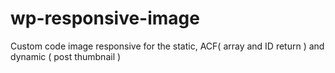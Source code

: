 # wp-responsive-image

Custom code image responsive for the static, ACF( array and ID return ) and dynamic ( post thumbnail )
